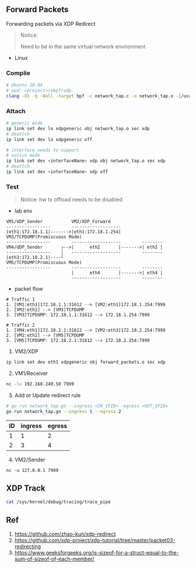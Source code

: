 ## Forward Packets

Forwarding packets via XDP Redirect

> Notice:
>
> Need to be in the same virtual network environment

- Linux

### Complie

```bash
# Ubuntu 20.04
# pwd: <project>/ebpf/udp
clang -O3 -g -Wall -target bpf -c network_tap.c -o network_tap.o -I/usr/include/ -I../../include/
```

### Attach

```bash
# generic mode
ip link set dev lo xdpgeneric obj network_tap.o sec xdp
# deattch
ip link set dev lo xdpgeneric off

# interface needs to support
# native mode
ip link set dev <interfaceNane> xdp obj network_tap.o sec xdp
# deattch
ip link set dev <interfaceNane> xdp off
```

### Test

> Notice: hw tx offload needs to be disabled

- lab env

```
VM1/UDP_Sender           VM2/XDP_Forward
-----------------        -------------------
|eth1:172.18.1.1|------->|eth1:172.18.1.254|        VM3/TCPDUMP(Promiscuous Mode)
-----------------        -------------------        --------
VM4/UDP_Sender       ┌-->|      eth2       |------->| eth2 |
-----------------    |   -------------------        --------
|eth3:172.18.2.1|----┘                            VM5/TCPDUMP(Promiscuous Mode)
-----------------        -------------------        --------
                         |      eth4       |------->| eth4 |
                         -------------------        --------
```

- packet flow

```
# Traffic 1
1. [VM1:eth1]172.18.1.1:31612 --> [VM2:eth1]172.18.1.254:7999
2. [VM2:eth2] --> [VM3]TCPDUMP
3. [VM3]TCPDUMP: 172.18.1.1:31612 --> 172.18.1.254:7999

# Traffic 2
1. [VM4:eth1]172.18.2.1:31612 --> [VM2:eth3]172.18.2.254:7999
2. [VM2:eth2] --> [VM5]TCPDUMP
3. [VM5]TCPDUMP: 172.18.2.1:31612 --> 172.18.2.254:7999
```

1. VM2/XDP

```bash
ip link set dev eth1 xdpgeneric obj forward_packets.o sec xdp
```

2. VM1/Receiver

```bash
nc -lu 192.168.249.50 7999
```

3. Add or Update redirect rule

```bash
# go run network_tap.go --ingress <IN_IFID> -egress <OUT_IFID>
go run network_tap.go --ingress 1 --egress 2
```

| ID  | ingress | egress |
| --- | ------- | ------ |
| 1   | 1       | 2      |
| 2   | 3       | 4      |

4. VM2/Sender

```
nc -u 127.0.0.1 7999
```

## XDP Track

```bash
cat /sys/kernel/debug/tracing/trace_pipe
```

## Ref

1. https://github.com/zhao-kun/xdp-redirect
2. https://github.com/xdp-project/xdp-tutorial/tree/master/packet03-redirecting
3. https://www.geeksforgeeks.org/is-sizeof-for-a-struct-equal-to-the-sum-of-sizeof-of-each-member/
